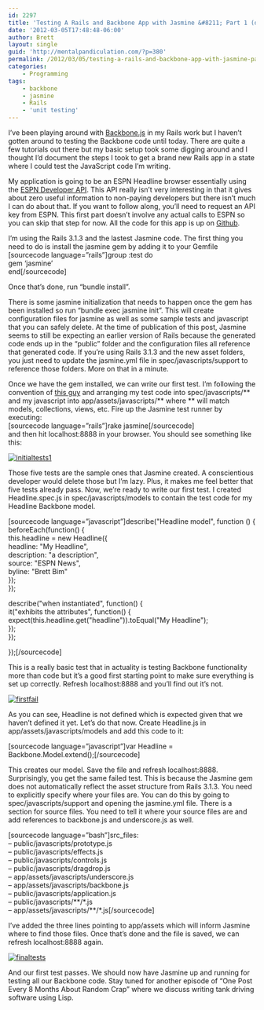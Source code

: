 ```yaml
---
id: 2297
title: 'Testing A Rails and Backbone App with Jasmine &#8211; Part 1 (of possibly 1 parts so far)'
date: '2012-03-05T17:48:48-06:00'
author: Brett
layout: single
guid: 'http://mentalpandiculation.com/?p=380'
permalink: /2012/03/05/testing-a-rails-and-backbone-app-with-jasmine-part-1-of-possibly-1-parts-so-far/
categories:
    - Programming
tags:
    - backbone
    - jasmine
    - Rails
    - 'unit testing'
---
```


I’ve been playing around with [Backbone.js](http://documentcloud.github.com/backbone/) in my Rails work but I haven’t gotten around to testing the Backbone code until today. There are quite a few tutorials out there but my basic setup took some digging around and I thought I’d document the steps I took to get a brand new Rails app in a state where I could test the JavaScript code I’m writing.

My application is going to be an ESPN Headline browser essentially using the [ESPN Developer API](http://developer.espn.com/). This API really isn’t very interesting in that it gives about zero useful information to non-paying developers but there isn’t much I can do about that. If you want to follow along, you’ll need to request an API key from ESPN. This first part doesn’t involve any actual calls to ESPN so you can skip that step for now. All the code for this app is up on [Github](https://github.com/osiris43/espn_api_toy).

I’m using the Rails 3.1.3 and the lastest Jasmine code. The first thing you need to do is install the jasmine gem by adding it to your Gemfile  
\[sourcecode language=”rails”\]group :test do  
 gem ‘jasmine’  
end\[/sourcecode\]

Once that’s done, run “bundle install”.

There is some jasmine initialization that needs to happen once the gem has been installed so run “bundle exec jasmine init”. This will create configuration files for jasmine as well as some sample tests and javascript that you can safely delete. At the time of publication of this post, Jasmine seems to still be expecting an earlier version of Rails because the generated code ends up in the “public” folder and the configuration files all reference that generated code. If you’re using Rails 3.1.3 and the new asset folders, you just need to update the jasmine.yml file in spec/javascripts/support to reference those folders. More on that in a minute.

Once we have the gem installed, we can write our first test. I’m following the convention of [this guy](https://github.com/froots/backbone-jasmine-examples) and arranging my test code into spec/javascripts/\*\* and my javascript into app/assets/javascripts/\*\* where \*\* will match models, collections, views, etc. Fire up the Jasmine test runner by executing:  
\[sourcecode language=”rails”\]rake jasmine\[/sourcecode\]  
and then hit localhost:8888 in your browser. You should see something like this:

[![](http://mentalpandiculation.com/wp-content/uploads/2012/03/initialtests1-1024x625.png "initialtests1")](http://mentalpandiculation.com/2012/03/testing-a-rails-and-backbone-app-with-jasmine-part-1-of-possibly-1-parts-so-far/initialtests1/)

Those five tests are the sample ones that Jasmine created. A conscientious developer would delete those but I’m lazy. Plus, it makes me feel better that five tests already pass. Now, we’re ready to write our first test. I created Headline.spec.js in spec/javascripts/models to contain the test code for my Headline Backbone model.

\[sourcecode language=”javascript”\]describe("Headline model", function () {  
 beforeEach(function() {  
 this.headline = new Headline({  
 headline: "My Headline",  
 description: "a description",  
 source: "ESPN News",  
 byline: "Brett Bim"  
 });  
 });

 describe("when instantiated", function() {  
 it("exhibits the attributes", function() {  
 expect(this.headline.get("headline")).toEqual("My Headline");  
 });  
 });

});\[/sourcecode\]

This is a really basic test that in actuality is testing Backbone functionality more than code but it’s a good first starting point to make sure everything is set up correctly. Refresh localhost:8888 and you’ll find out it’s not.

[![](http://mentalpandiculation.com/wp-content/uploads/2012/03/firstfail-1024x268.png "firstfail")](http://mentalpandiculation.com/2012/03/testing-a-rails-and-backbone-app-with-jasmine-part-1-of-possibly-1-parts-so-far/firstfail/)

As you can see, Headline is not defined which is expected given that we haven’t defined it yet. Let’s do that now. Create Headline.js in app/assets/javascripts/models and add this code to it:

\[sourcecode language=”javascript”\]var Headline = Backbone.Model.extend();\[/sourcecode\]

This creates our model. Save the file and refresh localhost:8888. Surprisingly, you get the same failed test. This is because the Jasmine gem does not automatically reflect the asset structure from Rails 3.1.3. You need to explicitly specify where your files are. You can do this by going to spec/javascripts/support and opening the jasmine.yml file. There is a section for source files. You need to tell it where your source files are and add references to backbone.js and underscore.js as well.

\[sourcecode language=”bash”\]src\_files:  
 – public/javascripts/prototype.js  
 – public/javascripts/effects.js  
 – public/javascripts/controls.js  
 – public/javascripts/dragdrop.js  
 – app/assets/javascripts/underscore.js  
 – app/assets/javascripts/backbone.js  
 – public/javascripts/application.js  
 – public/javascripts/\*\*/\*.js  
 – app/assets/javascripts/\*\*/\*.js\[/sourcecode\]

I’ve added the three lines pointing to app/assets which will inform Jasmine where to find those files. Once that’s done and the file is saved, we can refresh localhost:8888 again.

[![](http://mentalpandiculation.com/wp-content/uploads/2012/03/finaltests-1024x78.png "finaltests")](http://mentalpandiculation.com/2012/03/testing-a-rails-and-backbone-app-with-jasmine-part-1-of-possibly-1-parts-so-far/finaltests/)

And our first test passes. We should now have Jasmine up and running for testing all our Backbone code. Stay tuned for another episode of “One Post Every 8 Months About Random Crap” where we discuss writing tank driving software using Lisp.
